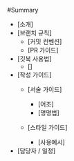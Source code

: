 #Summary

- [소개]
- [브랜치 규칙]
  - [커밋 컨벤션]
  - [PR 가이드]
- [깃북 사용법]
  - []
- [작성 가이드]
  - [서술 가이드]
    - [어조]
    - [명명법]

  - [스타일 가이드]
    - [사용예시]
- [담당자 / 일정]